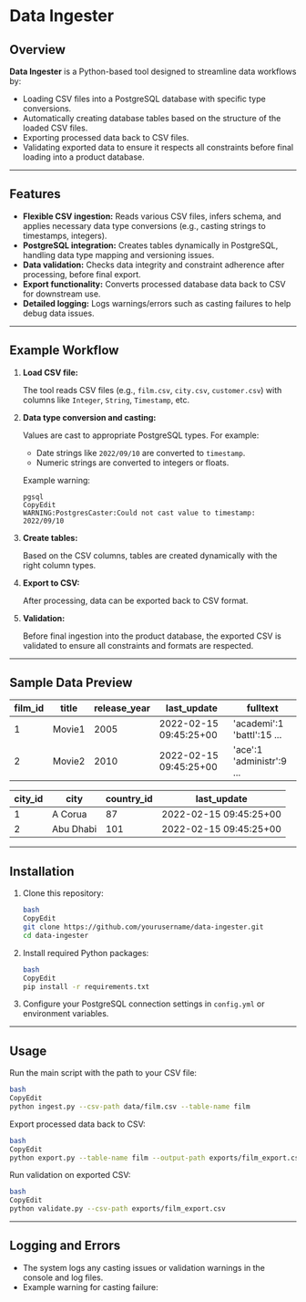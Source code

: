 # Data Ingester

## Overview

**Data Ingester** is a Python-based tool designed to streamline data workflows by:

- Loading CSV files into a PostgreSQL database with specific type conversions.
- Automatically creating database tables based on the structure of the loaded CSV files.
- Exporting processed data back to CSV files.
- Validating exported data to ensure it respects all constraints before final loading into a product database.

---

## Features

- **Flexible CSV ingestion:** Reads various CSV files, infers schema, and applies necessary data type conversions (e.g., casting strings to timestamps, integers).
- **PostgreSQL integration:** Creates tables dynamically in PostgreSQL, handling data type mapping and versioning issues.
- **Data validation:** Checks data integrity and constraint adherence after processing, before final export.
- **Export functionality:** Converts processed database data back to CSV for downstream use.
- **Detailed logging:** Logs warnings/errors such as casting failures to help debug data issues.

---

## Example Workflow

1. **Load CSV file:**
    
    The tool reads CSV files (e.g., `film.csv`, `city.csv`, `customer.csv`) with columns like `Integer`, `String`, `Timestamp`, etc.
    
2. **Data type conversion and casting:**
    
    Values are cast to appropriate PostgreSQL types. For example:
    
    - Date strings like `2022/09/10` are converted to `timestamp`.
    - Numeric strings are converted to integers or floats.
    
    Example warning:
    
    ```
    pgsql
    CopyEdit
    WARNING:PostgresCaster:Could not cast value to timestamp: 2022/09/10
    
    ```
    
3. **Create tables:**
    
    Based on the CSV columns, tables are created dynamically with the right column types.
    
4. **Export to CSV:**
    
    After processing, data can be exported back to CSV format.
    
5. **Validation:**
    
    Before final ingestion into the product database, the exported CSV is validated to ensure all constraints and formats are respected.
    

---

## Sample Data Preview

| film_id | title | release_year | last_update | fulltext |
| --- | --- | --- | --- | --- |
| 1 | Movie1 | 2005 | 2022-02-15 09:45:25+00 | 'academi':1 'battl':15 ... |
| 2 | Movie2 | 2010 | 2022-02-15 09:45:25+00 | 'ace':1 'administr':9 ... |

| city_id | city | country_id | last_update |
| --- | --- | --- | --- |
| 1 | A Corua | 87 | 2022-02-15 09:45:25+00 |
| 2 | Abu Dhabi | 101 | 2022-02-15 09:45:25+00 |

---

## Installation

1. Clone this repository:
    
    ```bash
    bash
    CopyEdit
    git clone https://github.com/yourusername/data-ingester.git
    cd data-ingester
    
    ```
    
2. Install required Python packages:
    
    ```bash
    bash
    CopyEdit
    pip install -r requirements.txt
    
    ```
    
3. Configure your PostgreSQL connection settings in `config.yml` or environment variables.

---

## Usage

Run the main script with the path to your CSV file:

```bash
bash
CopyEdit
python ingest.py --csv-path data/film.csv --table-name film

```

Export processed data back to CSV:

```bash
bash
CopyEdit
python export.py --table-name film --output-path exports/film_export.csv

```

Run validation on exported CSV:

```bash
bash
CopyEdit
python validate.py --csv-path exports/film_export.csv

```

---

## Logging and Errors

- The system logs any casting issues or validation warnings in the console and log files.
- Example warning for casting failure: